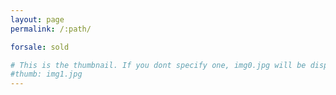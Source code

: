 ```yaml
---
layout: page
permalink: /:path/

forsale: sold

# This is the thumbnail. If you dont specify one, img0.jpg will be displayed
#thumb: img1.jpg
---
```


